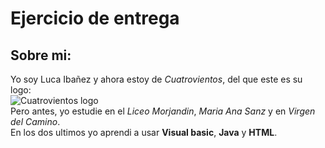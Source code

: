 # Ejercicio de entrega
## Sobre mi:
Yo soy Luca Ibañez y ahora estoy de *Cuatrovientos*, del que este es su logo:  
![Cuatrovientos logo](https://cuatrovientos.org/wp-content/uploads/2025/01/LOGO-CENTRO-INTEGRADO-CUATROVIENTOS-300x115-2.png)  
Pero antes, yo estudie en el *Liceo Morjandin*, *Maria Ana Sanz* y en *Virgen del Camino*.  
En los dos ultimos yo aprendi a usar **Visual basic**, **Java** y **HTML**.
